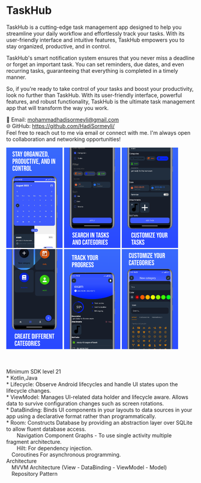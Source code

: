 # TaskHub

TaskHub is a cutting-edge task management app designed to help you streamline your daily workflow and effortlessly track your tasks. With its user-friendly interface and intuitive features, TaskHub empowers you to stay organized, productive, and in control. 

TaskHub's smart notification system ensures that you never miss a deadline or forget an important task. You can set reminders, due dates, and even recurring tasks, guaranteeing that everything is completed in a timely manner. 

So, if you're ready to take control of your tasks and boost your productivity, look no further than TaskHub. With its user-friendly interface, powerful features, and robust functionality, TaskHub is the ultimate task management app that will transform the way you work.


📧 Email: mohammadhadisormeyli@gmail.com <br/>
🌐 GitHub: https://github.com/HadiSormeyli/
<br/>
Feel free to reach out to me via email or connect with me. I'm always open to collaboration and networking opportunities!


<p float="left">
  <img src="https://github.com/HadiSormeyli/TaskHub/blob/master/screenshots/image1.png" width="150" />
  <img src="https://github.com/HadiSormeyli/TaskHub/blob/master/screenshots/image2.png" width="150" />
  <img src="https://github.com/HadiSormeyli/TaskHub/blob/master/screenshots/image4.png" width="150" />
  <img src="https://github.com/HadiSormeyli/TaskHub/blob/master/screenshots/image6.png" width="150" />
  <img src="https://github.com/HadiSormeyli/TaskHub/blob/master/screenshots/image7.png" width="150" />
  <img src="https://github.com/HadiSormeyli/TaskHub/blob/master/screenshots/image8.png" width="150" />
</p>
<br/><br/>
Minimum SDK level 21<br/>
  * Kotlin,Java<br/>
      * Lifecycle: Observe Android lifecycles and handle UI states upon the lifecycle changes.<br/>
      * ViewModel: Manages UI-related data holder and lifecycle aware. Allows data to survive configuration changes such as screen rotations.<br/>
      * DataBinding: Binds UI components in your layouts to data sources in your app using a declarative format rather than programmatically.<br/>
      * Room: Constructs Database by providing an abstraction layer over SQLite to allow fluent database access.<br/>
    &emsp;&emsp;Navigation Component Graphs - To use single activity multiple fragment architecture.<br/>
    &emsp;&emsp;Hilt: For dependency injection.<br/>
    &emsp;Coroutines For asynchronous programming.<br/>
Architecture<br/>
  &emsp;MVVM Architecture (View - DataBinding - ViewModel - Model)<br/>
  &emsp;Repository Pattern<br/>
